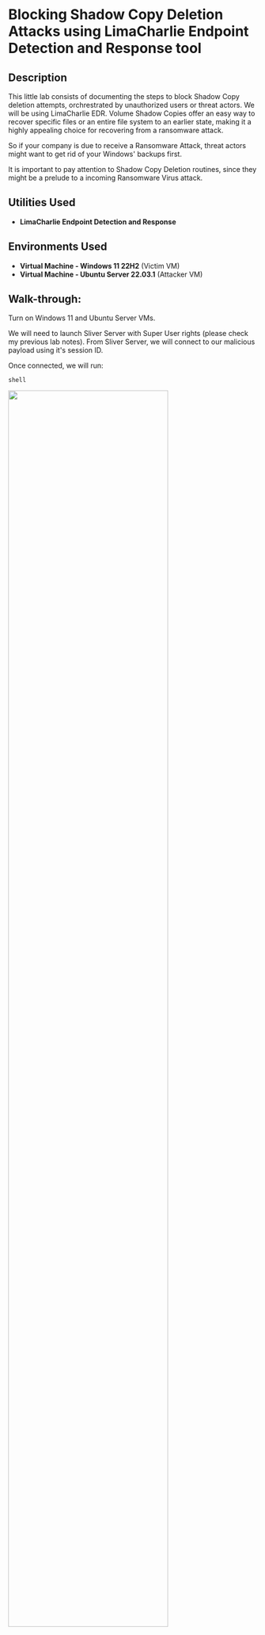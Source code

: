 <h1>Blocking Shadow Copy Deletion Attacks using LimaCharlie Endpoint Detection and Response tool</h1>

<h2>Description</h2>
This little lab consists of documenting the steps to block Shadow Copy deletion attempts, orchrestrated by unauthorized users or threat actors. We will be using LimaCharlie EDR.
Volume Shadow Copies offer an easy way to recover specific files or an entire file system to an earlier state, making it a highly appealing choice for recovering from a ransomware attack.

So if your company is due to receive a Ransomware Attack, threat actors might want to get rid of your Windows' backups first.

It is important to pay attention to Shadow Copy Deletion routines, since they might be a prelude to a incoming Ransomware Virus attack.
<br />

<h2>Utilities Used</h2>

- <b>LimaCharlie Endpoint Detection and Response</b> 

<h2>Environments Used </h2>

- <b>Virtual Machine - Windows 11 22H2</b> (Victim VM) 
- <b>Virtual Machine - Ubuntu Server 22.03.1</b> (Attacker VM)

<h2>Walk-through:</h2>

Turn on Windows 11 and Ubuntu Server VMs.

We will need to launch Sliver Server with Super User rights (please check my previous lab notes).
From Sliver Server, we will connect to our malicious payload using it's session ID.

Once connected, we will run:
```
shell
```
<img src="https://imgur.com/dSx4DHH.png" height="80%" width="80%"/>

There will be a warning about this being bad for Operations Security, we will answer Yes and hit Enter.
Now we are ready to launch any command we like from Powershell with Administrator's Rights.

We will then run the command that tells Windows to nuke it's Shadow Copies of files and folders:
```
vssadmin delete shadows /all
```
The command may fail to do so, but we just want to make some noise, to generate Telemetry data for our LimaCharlie Sensor.

Now if we go back to our EDR's organization named Home-Lab-PTY, and head over to detections; it should be raising the flag for a Shadow Copies Deletion Command being executed.

<img src="https://imgur.com/DrDt5gC.png" height="80%" width="80%"/>
It even tells us, it's coming from a Powershell prompt.

OK, now let's click on "View Event Timeline", this will take us to our timeline tab, and from there we can build a Detection and Response Rule for this event.

<img src="https://imgur.com/3ynooXM.png" height="60%" width="60%"/>

<img src="https://imgur.com/nButIix.png" height="60%" width="60%"/>


<p align="center">
Launch the utility: <br/>
<img src="https://i.imgur.com/62TgaWL.png" height="80%" width="80%" alt="Disk Sanitization Steps"/>
<br />
<br />
Select the disk:  <br/>
<img src="https://i.imgur.com/tcTyMUE.png" height="80%" width="80%" alt="Disk Sanitization Steps"/>
<br />
<br />
Enter the number of passes: <br/>
<img src="https://i.imgur.com/nCIbXbg.png" height="80%" width="80%" alt="Disk Sanitization Steps"/>
<br />
<br />
Confirm your selection:  <br/>
<img src="https://i.imgur.com/cdFHBiU.png" height="80%" width="80%" alt="Disk Sanitization Steps"/>
<br />
<br />
Wait for process to complete (may take some time):  <br/>
<img src="https://i.imgur.com/JL945Ga.png" height="80%" width="80%" alt="Disk Sanitization Steps"/>
<br />
<br />
Sanitization complete:  <br/>
<img src="https://i.imgur.com/K71yaM2.png" height="80%" width="80%" alt="Disk Sanitization Steps"/>
<br />
<br />
Observe the wiped disk:  <br/>
<img src="https://i.imgur.com/AeZkvFQ.png" height="80%" width="80%" alt="Disk Sanitization Steps"/>
</p>

<!--
 ```diff
- text in red
+ text in green
! text in orange
# text in gray
@@ text in purple (and bold)@@
```
--!>
